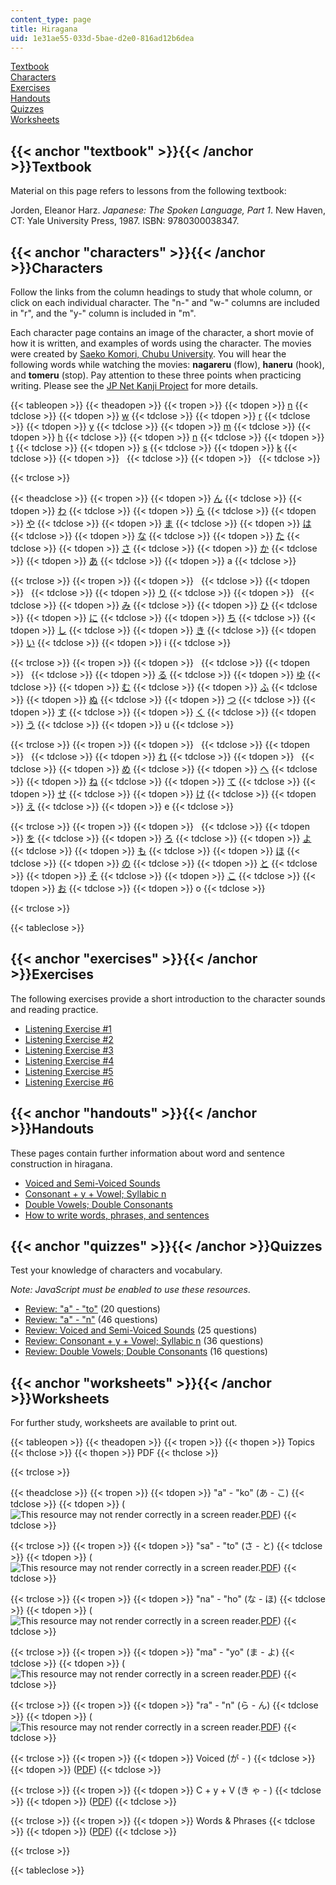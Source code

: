 ```yaml
---
content_type: page
title: Hiragana
uid: 1e31ae55-033d-5bae-d2e0-816ad12b6dea
---
```


[Textbook](#textbook)  
[Characters](#characters)  
[Exercises](#exercises)  
[Handouts](#handouts)  
[Quizzes](#quizzes)  
[Worksheets](#worksheets)

{{< anchor "textbook" >}}{{< /anchor >}}Textbook
------------------------------------------------

Material on this page refers to lessons from the following textbook:

Jorden, Eleanor Harz. _Japanese: The Spoken Language, Part 1_. New Haven, CT: Yale University Press, 1987. ISBN: 9780300038347.

{{< anchor "characters" >}}{{< /anchor >}}Characters
----------------------------------------------------

Follow the links from the column headings to study that whole column, or click on each individual character. The "n-" and "w-" columns are included in "r", and the "y-" column is included in "m".

Each character page contains an image of the character, a short movie of how it is written, and examples of words using the character. The movies were created by [Saeko Komori, Chubu University](http://www.mokosystem.com/komori/wwkanji2k/wwkanji2056.html). You will hear the following words while watching the movies: **nagareru** (flow), **haneru** (hook), and **tomeru** (stop). Pay attention to these three points when practicing writing. Please see the [JP Net Kanji Project](http://web.mit.edu/jpnet/kanji-project/index.html) for more details.

{{< tableopen >}}
{{< theadopen >}}
{{< tropen >}}
{{< tdopen >}}
[n](/resources/res-21g-01-kana-spring-2010/hiragana/hiragana-ra-n)
{{< tdclose >}}
{{< tdopen >}}
[w](/resources/res-21g-01-kana-spring-2010/hiragana/hiragana-ra-n)
{{< tdclose >}}
{{< tdopen >}}
[r](/resources/res-21g-01-kana-spring-2010/hiragana/hiragana-ra-n)
{{< tdclose >}}
{{< tdopen >}}
[y](/resources/res-21g-01-kana-spring-2010/hiragana/hiragana-ma-yo)
{{< tdclose >}}
{{< tdopen >}}
[m](/resources/res-21g-01-kana-spring-2010/hiragana/hiragana-ma-yo)
{{< tdclose >}}
{{< tdopen >}}
[h](/resources/res-21g-01-kana-spring-2010/hiragana/hiragana-ha-ho)
{{< tdclose >}}
{{< tdopen >}}
[n](/resources/res-21g-01-kana-spring-2010/hiragana/hiragana-na-no)
{{< tdclose >}}
{{< tdopen >}}
[t](/resources/res-21g-01-kana-spring-2010/hiragana/hiragana-ta-to)
{{< tdclose >}}
{{< tdopen >}}
[s](/resources/res-21g-01-kana-spring-2010/hiragana/hiragana-sa-so)
{{< tdclose >}}
{{< tdopen >}}
[k](/resources/res-21g-01-kana-spring-2010/hiragana/hiragana-ka-ko)
{{< tdclose >}}
{{< tdopen >}}
 
{{< tdclose >}}
{{< tdopen >}}
 
{{< tdclose >}}

{{< trclose >}}

{{< theadclose >}}
{{< tropen >}}
{{< tdopen >}}
[ん](/resources/res-21g-01-kana-spring-2010/hiragana/hiragana-n)
{{< tdclose >}}
{{< tdopen >}}
[わ](/resources/res-21g-01-kana-spring-2010/hiragana/hiragana-wa)
{{< tdclose >}}
{{< tdopen >}}
[ら](/resources/res-21g-01-kana-spring-2010/hiragana/hiragana-ra)
{{< tdclose >}}
{{< tdopen >}}
[や](/resources/res-21g-01-kana-spring-2010/hiragana/hiragana-ya)
{{< tdclose >}}
{{< tdopen >}}
[ま](/resources/res-21g-01-kana-spring-2010/hiragana/hiragana-ma)
{{< tdclose >}}
{{< tdopen >}}
[は](/resources/res-21g-01-kana-spring-2010/hiragana/hiragana-ha)
{{< tdclose >}}
{{< tdopen >}}
[な](/resources/res-21g-01-kana-spring-2010/hiragana/hiragana-na)
{{< tdclose >}}
{{< tdopen >}}
[た](/resources/res-21g-01-kana-spring-2010/hiragana/hiragana-ta)
{{< tdclose >}}
{{< tdopen >}}
[さ](/resources/res-21g-01-kana-spring-2010/hiragana/hiragana-sa)
{{< tdclose >}}
{{< tdopen >}}
[か](/resources/res-21g-01-kana-spring-2010/hiragana/hiragana-ka)
{{< tdclose >}}
{{< tdopen >}}
[あ](/resources/res-21g-01-kana-spring-2010/hiragana/hiragana-a)
{{< tdclose >}}
{{< tdopen >}}
a
{{< tdclose >}}

{{< trclose >}}
{{< tropen >}}
{{< tdopen >}}
 
{{< tdclose >}}
{{< tdopen >}}
 
{{< tdclose >}}
{{< tdopen >}}
[り](/resources/res-21g-01-kana-spring-2010/hiragana/hiragana-ri)
{{< tdclose >}}
{{< tdopen >}}
 
{{< tdclose >}}
{{< tdopen >}}
[み](/resources/res-21g-01-kana-spring-2010/hiragana/hiragana-mi)
{{< tdclose >}}
{{< tdopen >}}
[ひ](/resources/res-21g-01-kana-spring-2010/hiragana/hiragana-hi)
{{< tdclose >}}
{{< tdopen >}}
[に](/resources/res-21g-01-kana-spring-2010/hiragana/hiragana-ni)
{{< tdclose >}}
{{< tdopen >}}
[ち](/resources/res-21g-01-kana-spring-2010/hiragana/hiragana-ti-chi)
{{< tdclose >}}
{{< tdopen >}}
[し](/resources/res-21g-01-kana-spring-2010/hiragana/hiragana-si-shi)
{{< tdclose >}}
{{< tdopen >}}
[き](/resources/res-21g-01-kana-spring-2010/hiragana/hiragana-ki)
{{< tdclose >}}
{{< tdopen >}}
[い](/resources/res-21g-01-kana-spring-2010/hiragana/hiragana-i)
{{< tdclose >}}
{{< tdopen >}}
i
{{< tdclose >}}

{{< trclose >}}
{{< tropen >}}
{{< tdopen >}}
 
{{< tdclose >}}
{{< tdopen >}}
 
{{< tdclose >}}
{{< tdopen >}}
[る](/resources/res-21g-01-kana-spring-2010/hiragana/hiragana-ru)
{{< tdclose >}}
{{< tdopen >}}
[ゆ](/resources/res-21g-01-kana-spring-2010/hiragana/hiragana-ru)
{{< tdclose >}}
{{< tdopen >}}
[む](/resources/res-21g-01-kana-spring-2010/hiragana/hiragana-mu)
{{< tdclose >}}
{{< tdopen >}}
[ふ](/resources/res-21g-01-kana-spring-2010/hiragana/hiragana-hu-fu)
{{< tdclose >}}
{{< tdopen >}}
[ぬ](/resources/res-21g-01-kana-spring-2010/hiragana/hiragana-nu)
{{< tdclose >}}
{{< tdopen >}}
[つ](/resources/res-21g-01-kana-spring-2010/hiragana/hiragana-tu-tsu)
{{< tdclose >}}
{{< tdopen >}}
[す](/resources/res-21g-01-kana-spring-2010/hiragana/hiragana-su)
{{< tdclose >}}
{{< tdopen >}}
[く](/resources/res-21g-01-kana-spring-2010/hiragana/hiragana-ku)
{{< tdclose >}}
{{< tdopen >}}
[う](/resources/res-21g-01-kana-spring-2010/hiragana/hiragana-u)
{{< tdclose >}}
{{< tdopen >}}
u
{{< tdclose >}}

{{< trclose >}}
{{< tropen >}}
{{< tdopen >}}
 
{{< tdclose >}}
{{< tdopen >}}
 
{{< tdclose >}}
{{< tdopen >}}
[れ](/resources/res-21g-01-kana-spring-2010/hiragana/hiragana-re)
{{< tdclose >}}
{{< tdopen >}}
 
{{< tdclose >}}
{{< tdopen >}}
[め](/resources/res-21g-01-kana-spring-2010/hiragana/hiragana-me)
{{< tdclose >}}
{{< tdopen >}}
[へ](/resources/res-21g-01-kana-spring-2010/hiragana/hiragana-he)
{{< tdclose >}}
{{< tdopen >}}
[ね](/resources/res-21g-01-kana-spring-2010/hiragana/hiragana-ne)
{{< tdclose >}}
{{< tdopen >}}
[て](/resources/res-21g-01-kana-spring-2010/hiragana/hiragana-te)
{{< tdclose >}}
{{< tdopen >}}
[せ](/resources/res-21g-01-kana-spring-2010/hiragana/hiragana-se)
{{< tdclose >}}
{{< tdopen >}}
[け](/resources/res-21g-01-kana-spring-2010/hiragana/hiragana-ke)
{{< tdclose >}}
{{< tdopen >}}
[え](/resources/res-21g-01-kana-spring-2010/hiragana/hiragana-e)
{{< tdclose >}}
{{< tdopen >}}
e
{{< tdclose >}}

{{< trclose >}}
{{< tropen >}}
{{< tdopen >}}
 
{{< tdclose >}}
{{< tdopen >}}
[を](/resources/res-21g-01-kana-spring-2010/hiragana/hiragana-o)
{{< tdclose >}}
{{< tdopen >}}
[ろ](/resources/res-21g-01-kana-spring-2010/hiragana/hiragana-ro)
{{< tdclose >}}
{{< tdopen >}}
[よ](/resources/res-21g-01-kana-spring-2010/hiragana/hiragana-yo)
{{< tdclose >}}
{{< tdopen >}}
[も](/resources/res-21g-01-kana-spring-2010/hiragana/hiragana-mo)
{{< tdclose >}}
{{< tdopen >}}
[ほ](/resources/res-21g-01-kana-spring-2010/hiragana/hiragana-ho)
{{< tdclose >}}
{{< tdopen >}}
[の](/resources/res-21g-01-kana-spring-2010/hiragana/hiragana-no)
{{< tdclose >}}
{{< tdopen >}}
[と](/resources/res-21g-01-kana-spring-2010/hiragana/hiragana-to)
{{< tdclose >}}
{{< tdopen >}}
[そ](/resources/res-21g-01-kana-spring-2010/hiragana/hiragana-so)
{{< tdclose >}}
{{< tdopen >}}
[こ](/resources/res-21g-01-kana-spring-2010/hiragana/hiragana-ko)
{{< tdclose >}}
{{< tdopen >}}
[お](/resources/res-21g-01-kana-spring-2010/hiragana/hiragana-o-1)
{{< tdclose >}}
{{< tdopen >}}
o
{{< tdclose >}}

{{< trclose >}}

{{< tableclose >}}

{{< anchor "exercises" >}}{{< /anchor >}}Exercises
--------------------------------------------------

The following exercises provide a short introduction to the character sounds and reading practice.

*   [Listening Exercise #1](/resources/res-21g-01-kana-spring-2010/hiragana/hiragana-exercise-sheet-listening-1)
*   [Listening Exercise #2](/resources/res-21g-01-kana-spring-2010/hiragana/hiragana-exercise-sheet-listening-2)
*   [Listening Exercise #3](/resources/res-21g-01-kana-spring-2010/hiragana/hiragana-exercise-sheet-listening-3)
*   [Listening Exercise #4](/resources/res-21g-01-kana-spring-2010/hiragana/hiragana-exercise-sheet-listening-4)
*   [Listening Exercise #5](/resources/res-21g-01-kana-spring-2010/hiragana/hiragana-exercise-sheet-listening-5)
*   [Listening Exercise #6](/resources/res-21g-01-kana-spring-2010/hiragana/hiragana-exercise-sheet-listening-6)

{{< anchor "handouts" >}}{{< /anchor >}}Handouts
------------------------------------------------

These pages contain further information about word and sentence construction in hiragana.

*   [Voiced and Semi-Voiced Sounds](/resources/res-21g-01-kana-spring-2010/hiragana/hiragana-voiced-and-semi-voiced-sounds)
*   [Consonant + y + Vowel; Syllabic n](/resources/res-21g-01-kana-spring-2010/hiragana/hiragana-consonant-y-vowel-syllabic-n)
*   [Double Vowels; Double Consonants](/resources/res-21g-01-kana-spring-2010/hiragana/hiragana-double-vowels-and-double-consonants)
*   [How to write words, phrases, and sentences](/resources/res-21g-01-kana-spring-2010/hiragana/hiragana-how-to-write-sentences)

{{< anchor "quizzes" >}}{{< /anchor >}}Quizzes
----------------------------------------------

Test your knowledge of characters and vocabulary.

_Note: JavaScript must be enabled to use these resources_.

*   [Review: "a" - "to"](/resources/res-21g-01-kana-spring-2010/hiragana/hiragana-review-quiz-a-n) (20 questions)
*   [Review: "a" - "n"](/resources/res-21g-01-kana-spring-2010/hiragana/hiragana-review-quiz-a-n-1) (46 questions)
*   [Review: Voiced and Semi-Voiced Sounds](/resources/res-21g-01-kana-spring-2010/hiragana/hiragana-review-quiz-voiced-and-semi-voiced-sounds) (25 questions)
*   [Review: Consonant + y + Vowel; Syllabic n](/resources/res-21g-01-kana-spring-2010/hiragana/hiragana-review-quiz-consonant-y-vowel-syllabic-n) (36 questions)
*   [Review: Double Vowels; Double Consonants](/resources/res-21g-01-kana-spring-2010/hiragana/hiragana-review-quiz-double-vowels-double-consonants) (16 questions)

{{< anchor "worksheets" >}}{{< /anchor >}}Worksheets
----------------------------------------------------

For further study, worksheets are available to print out.

{{< tableopen >}}
{{< theadopen >}}
{{< tropen >}}
{{< thopen >}}
Topics
{{< thclose >}}
{{< thopen >}}
PDF
{{< thclose >}}

{{< trclose >}}

{{< theadclose >}}
{{< tropen >}}
{{< tdopen >}}
"a" - "ko" (あ - こ)
{{< tdclose >}}
{{< tdopen >}}
(![This resource may not render correctly in a screen reader.](/images/inacessible.gif)[PDF](/resources/res-21g-01-kana-spring-2010/hiragana/MITRES_21G_01S10_h1.pdf))
{{< tdclose >}}

{{< trclose >}}
{{< tropen >}}
{{< tdopen >}}
"sa" - "to" (さ - と)
{{< tdclose >}}
{{< tdopen >}}
(![This resource may not render correctly in a screen reader.](/images/inacessible.gif)[PDF](/resources/res-21g-01-kana-spring-2010/hiragana/MITRES_21G_01S10_h2.pdf))
{{< tdclose >}}

{{< trclose >}}
{{< tropen >}}
{{< tdopen >}}
"na" - "ho" (な - ほ)
{{< tdclose >}}
{{< tdopen >}}
(![This resource may not render correctly in a screen reader.](/images/inacessible.gif)[PDF](/resources/res-21g-01-kana-spring-2010/hiragana/MITRES_21G_01S10_h3.pdf))
{{< tdclose >}}

{{< trclose >}}
{{< tropen >}}
{{< tdopen >}}
"ma" - "yo" (ま - よ)
{{< tdclose >}}
{{< tdopen >}}
(![This resource may not render correctly in a screen reader.](/images/inacessible.gif)[PDF](/resources/res-21g-01-kana-spring-2010/hiragana/MITRES_21G_01S10_h4.pdf))
{{< tdclose >}}

{{< trclose >}}
{{< tropen >}}
{{< tdopen >}}
"ra" - "n" (ら - ん)
{{< tdclose >}}
{{< tdopen >}}
(![This resource may not render correctly in a screen reader.](/images/inacessible.gif)[PDF](/resources/res-21g-01-kana-spring-2010/hiragana/MITRES_21G_01S10_h5.pdf))
{{< tdclose >}}

{{< trclose >}}
{{< tropen >}}
{{< tdopen >}}
Voiced (が - )
{{< tdclose >}}
{{< tdopen >}}
([PDF](/resources/res-21g-01-kana-spring-2010/hiragana/MITRES_21G_01S10_h6.pdf))
{{< tdclose >}}

{{< trclose >}}
{{< tropen >}}
{{< tdopen >}}
C + y + V (き ゃ - )
{{< tdclose >}}
{{< tdopen >}}
([PDF](/resources/res-21g-01-kana-spring-2010/hiragana/MITRES_21G_01S10_h7.pdf))
{{< tdclose >}}

{{< trclose >}}
{{< tropen >}}
{{< tdopen >}}
Words & Phrases
{{< tdclose >}}
{{< tdopen >}}
([PDF](/resources/res-21g-01-kana-spring-2010/hiragana/MITRES_21G_01S10_h8.pdf))
{{< tdclose >}}

{{< trclose >}}

{{< tableclose >}}